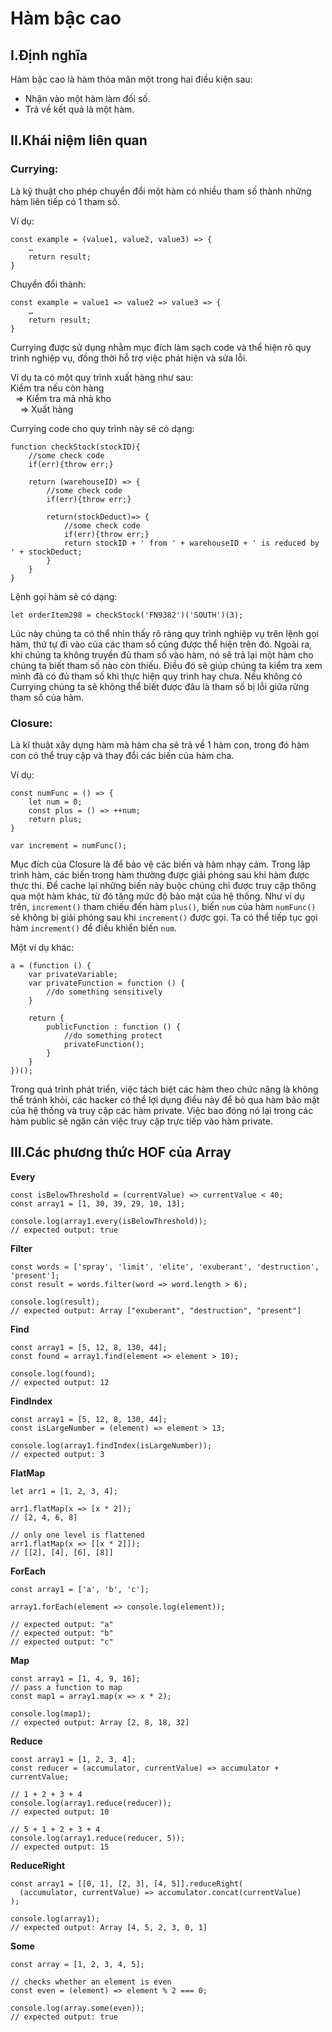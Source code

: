 # Hàm bậc cao

## I.Định nghĩa
Hàm bậc cao là hàm thỏa mãn một trong hai điều kiện sau:
- Nhận vào một hàm làm đối số.
- Trả về kết quả là một hàm.

## II.Khái niệm liên quan
### Currying: 
Là kỹ thuật cho phép chuyển đổi một hàm có nhiều tham số thành những hàm liên tiếp có 1 tham số.

Ví dụ:
```
const example = (value1, value2, value3) => {
	…
	return result;
}
```
Chuyển đổi thành:
```
const example = value1 => value2 => value3 => {
	…
	return result;
}
```

Currying được sử dụng nhằm mục đích làm sạch code và thể hiện rõ quy trình nghiệp vụ, đồng thời hỗ trợ việc phát hiện và sửa lỗi. 

Ví dụ ta có một quy trình xuất hàng như sau:\
Kiểm tra nếu còn hàng\
&nbsp;&nbsp;=>  Kiểm tra mã nhà kho\
&nbsp;&nbsp;&nbsp;&nbsp;=> Xuất hàng

Currying code cho quy trình này sẽ có dạng:
```
function checkStock(stockID){ 
    //some check code 
    if(err){throw err;} 
    
    return (warehouseID) => { 
        //some check code 
        if(err){throw err;}

        return(stockDeduct)=> { 
            //some check code         
            if(err){throw err;}
            return stockID + ' from ' + warehouseID + ' is reduced by ' + stockDeduct;      
        }
    }
}
```
Lệnh gọi hàm sẽ có dạng:
```
let orderItem298 = checkStock('FN9382')('SOUTH')(3);
```
Lúc này chúng ta có thể nhìn thấy rõ ràng quy trình nghiệp vụ trên lệnh gọi hàm, thứ tự đi vào của các tham số cũng được thể hiện trên đó. Ngoài ra, khi chúng ta không truyền đủ tham số vào hàm, nó sẽ trả lại một hàm cho chúng ta biết tham số nào còn thiếu. Điều đó sẽ giúp chúng ta kiểm tra xem mình đã có đủ tham số khi thực hiện quy trình hay chưa. Nếu không có Currying chúng ta sẽ không thể biết được đâu là tham số bị lỗi giữa rừng tham số của hàm.

### Closure: 
Là kĩ thuật xây dựng hàm mà hàm cha sẽ trả về 1 hàm con, trong đó hàm con có thể truy cập và thay đổi các biến của hàm cha.

Ví dụ:
```
const numFunc = () => {
	let num = 0;
	const plus = () => ++num;
	return plus;
}

var increment = numFunc();
```
Mục đích của Closure là để bảo vệ các biến và hàm nhạy cảm. Trong lập trình hàm, các biến trong hàm thường được giải phóng sau khi hàm được thực thi. Để cache lại những biến này buộc chúng chỉ được truy cập thông qua một hàm khác, từ đó tăng mức độ bảo mật của hệ thống. Như ví dụ trên, `increment()` tham chiếu đến hàm `plus()`, biến `num` của hàm `numFunc()` sẽ không bị giải phóng sau khi `increment()` được gọi. Ta có thể tiếp tục gọi hàm `increment()` để điều khiển biến `num`.

Một ví dụ khác:
```
a = (function () {
    var privateVariable;
    var privateFunction = function () {
        //do something sensitively
    }

    return {
        publicFunction : function () {
            //do something protect
            privateFunction();
        }
    }
})();
```
Trong quá trình phát triển, việc tách biệt các hàm theo chức năng là không thể tránh khỏi, các hacker có thể lợi dụng điều này để bỏ qua hàm bảo mật của hệ thống và truy cập các hàm private. Việc bao đóng nó lại trong các hàm public sẽ ngăn cản việc truy cập trực tiếp vào hàm private.

## III.Các phương thức HOF của Array
**Every** 
```
const isBelowThreshold = (currentValue) => currentValue < 40;
const array1 = [1, 30, 39, 29, 10, 13];

console.log(array1.every(isBelowThreshold));
// expected output: true
```
**Filter**
```
const words = ['spray', 'limit', 'elite', 'exuberant', 'destruction', 'present'];
const result = words.filter(word => word.length > 6);

console.log(result);
// expected output: Array ["exuberant", "destruction", "present"]
```
**Find**
```
const array1 = [5, 12, 8, 130, 44];
const found = array1.find(element => element > 10);

console.log(found);
// expected output: 12
```
**FindIndex**
```
const array1 = [5, 12, 8, 130, 44];
const isLargeNumber = (element) => element > 13;

console.log(array1.findIndex(isLargeNumber));
// expected output: 3
```
**FlatMap**
```
let arr1 = [1, 2, 3, 4];

arr1.flatMap(x => [x * 2]);
// [2, 4, 6, 8]

// only one level is flattened
arr1.flatMap(x => [[x * 2]]);
// [[2], [4], [6], [8]]
```
**ForEach**
```
const array1 = ['a', 'b', 'c'];

array1.forEach(element => console.log(element));

// expected output: "a"
// expected output: "b"
// expected output: "c"
```
**Map**
```
const array1 = [1, 4, 9, 16];
// pass a function to map
const map1 = array1.map(x => x * 2);

console.log(map1);
// expected output: Array [2, 8, 18, 32]
```
**Reduce**
```
const array1 = [1, 2, 3, 4];
const reducer = (accumulator, currentValue) => accumulator + currentValue;

// 1 + 2 + 3 + 4
console.log(array1.reduce(reducer));
// expected output: 10

// 5 + 1 + 2 + 3 + 4
console.log(array1.reduce(reducer, 5));
// expected output: 15
```
**ReduceRight**
```
const array1 = [[0, 1], [2, 3], [4, 5]].reduceRight(
  (accumulator, currentValue) => accumulator.concat(currentValue)
);

console.log(array1);
// expected output: Array [4, 5, 2, 3, 0, 1]
```
**Some**
```
const array = [1, 2, 3, 4, 5];

// checks whether an element is even
const even = (element) => element % 2 === 0;

console.log(array.some(even));
// expected output: true
```